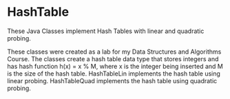 # HashTable
These Java Classes implement Hash Tables with linear and quadratic probing.

These classes were created as a lab for my Data Structures and Algorithms Course. The classes create a hash table data type that stores integers and has hash function h(x) = x % M, where x is the integer being inserted and M is the size of the hash table. HashTableLin implements the hash table using linear probing. HashTableQuad implements the hash table using quadratic probing.
